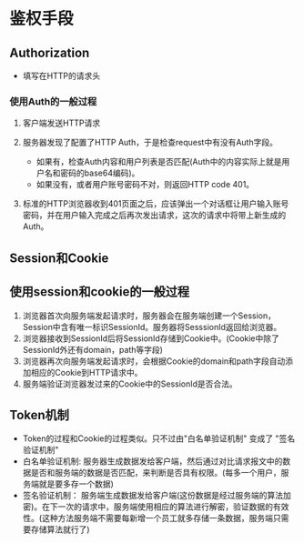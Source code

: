 # 鉴权手段

## Authorization

* 填写在HTTP的请求头

### 使用Auth的一般过程

1. 客户端发送HTTP请求
2. 服务器发现了配置了HTTP Auth，于是检查request中有没有Auth字段。

   * 如果有，检查Auth内容和用户列表是否匹配(Auth中的内容实际上就是用户名和密码的base64编码)。
   * 如果没有，或者用户账号密码不对，则返回HTTP code 401。
  
3. 标准的HTTP浏览器收到401页面之后，应该弹出一个对话框让用户输入账号密码，并在用户输入完成之后再次发出请求，这次的请求中将带上新生成的Auth。

## Session和Cookie

## 使用session和cookie的一般过程

1. 浏览器首次向服务端发起请求时，服务器会在服务端创建一个Session，Session中含有唯一标识SessionId。服务器将SesssionId返回给浏览器。
2. 浏览器接收到SessionId后将SessionId存储到Cookie中。(Cookie中除了SessionId外还有domain，path等字段)
3. 浏览器再次向服务端发起请求时，会根据Cookie的domain和path字段自动添加相应的Cookie到HTTP请求中。
4. 服务端验证浏览器发过来的Cookie中的SessionId是否合法。

## Token机制

* Token的过程和Cookie的过程类似。只不过由"白名单验证机制" 变成了 "签名验证机制"
* 白名单验证机制: 服务器生成数据发给客户端，然后通过对比请求报文中的数据是否和服务端的数据是否匹配，来判断是否具有权限。(每多一个用户，服务端就是要多存一个数据)
* 签名验证机制： 服务端生成数据发给客户端(这份数据是经过服务端的算法加密)。在下一次的请求中，服务端使用相应的算法进行解密，验证数据的有效性。(这种方法服务端不需要每新增一个员工就多存储一条数据，服务端只需要存储算法就行了)